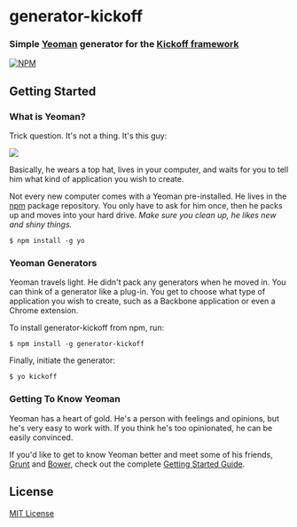 # generator-kickoff
### Simple [Yeoman](http://yeoman.io) generator for the [Kickoff framework](https://github.com/tmwagency/kickoff/)
[![NPM](https://nodei.co/npm/generator-kickoff.png?downloads=true&stars=true)](https://nodei.co/npm/generator-kickoff/)



## Getting Started

### What is Yeoman?

Trick question. It's not a thing. It's this guy:

![](https://github-camo.global.ssl.fastly.net/10c0f69d03b7ac184d77e8aaba4358a2d4791823/687474703a2f2f79656f6d616e2e696f2f6d656469612f79656f6d616e2d6d617374686561642e706e67)

Basically, he wears a top hat, lives in your computer, and waits for you to tell him what kind of application you wish to create.

Not every new computer comes with a Yeoman pre-installed. He lives in the [npm](https://npmjs.org) package repository. You only have to ask for him once, then he packs up and moves into your hard drive. *Make sure you clean up, he likes new and shiny things.*

```
$ npm install -g yo
```

### Yeoman Generators

Yeoman travels light. He didn't pack any generators when he moved in. You can think of a generator like a plug-in. You get to choose what type of application you wish to create, such as a Backbone application or even a Chrome extension.

To install generator-kickoff from npm, run:

```
$ npm install -g generator-kickoff
```

Finally, initiate the generator:

```
$ yo kickoff
```

### Getting To Know Yeoman

Yeoman has a heart of gold. He's a person with feelings and opinions, but he's very easy to work with. If you think he's too opinionated, he can be easily convinced.

If you'd like to get to know Yeoman better and meet some of his friends, [Grunt](http://gruntjs.com) and [Bower](http://bower.io), check out the complete [Getting Started Guide](https://github.com/yeoman/yeoman/wiki/Getting-Started).


## License

[MIT License](http://en.wikipedia.org/wiki/MIT_License)




